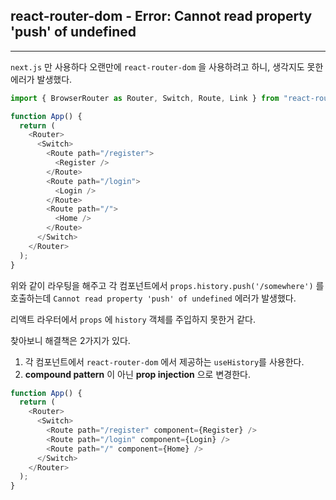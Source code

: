## react-router-dom - Error: Cannot read property 'push' of undefined

---

`next.js` 만 사용하다 오랜만에 `react-router-dom` 을 사용하려고 하니, 생각지도 못한 에러가 발생했다.

```javascript
import { BrowserRouter as Router, Switch, Route, Link } from "react-router-dom";

function App() {
  return (
    <Router>
      <Switch>
        <Route path="/register">
          <Register />
        </Route>
        <Route path="/login">
          <Login />
        </Route>
        <Route path="/">
          <Home />
        </Route>
      </Switch>
    </Router>
  );
}
```

위와 같이 라우팅을 해주고 각 컴포넌트에서 `props.history.push('/somewhere')` 를 호출하는데 `Cannot read property 'push' of undefined` 에러가 발생했다.

리액트 라우터에서 `props` 에 `history` 객체를 주입하지 못한거 같다.

찾아보니 해결책은 2가지가 있다.

1. 각 컴포넌트에서 `react-router-dom` 에서 제공하는 `useHistory`를 사용한다.
2. **compound pattern** 이 아닌 **prop injection** 으로 변경한다.

```javascript
function App() {
  return (
    <Router>
      <Switch>
        <Route path="/register" component={Register} />
        <Route path="/login" component={Login} />
        <Route path="/" component={Home} />
      </Switch>
    </Router>
  );
}
```
